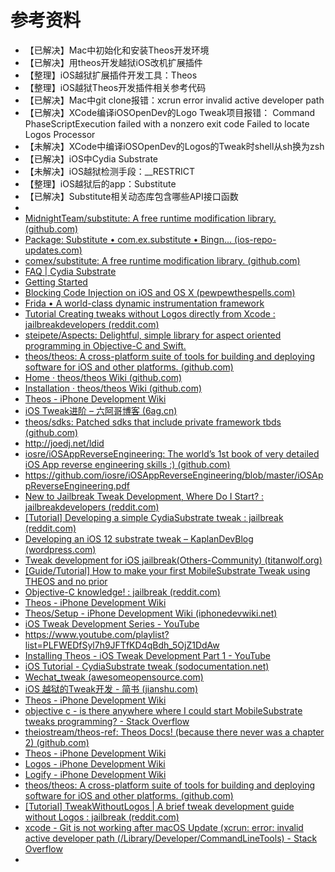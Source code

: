 # 参考资料

* 【已解决】Mac中初始化和安装Theos开发环境
* 【已解决】用theos开发越狱iOS改机扩展插件
* 【整理】iOS越狱扩展插件开发工具：Theos
* 【整理】iOS越狱Theos开发插件相关参考代码
* 【已解决】Mac中git clone报错：xcrun error invalid active developer path
* 【已解决】XCode编译iOSOpenDev的Logo Tweak项目报错： Command PhaseScriptExecution failed with a nonzero exit code Failed to locate Logos Processor
* 【未解决】XCode中编译iOSOpenDev的Logos的Tweak时shell从sh换为zsh
* 【已解决】iOS中Cydia Substrate
* 【未解决】iOS越狱检测手段：__RESTRICT
* 【整理】iOS越狱后的app：Substitute
* 【已解决】Substitute相关动态库包含哪些API接口函数
* 
* [MidnightTeam/substitute: A free runtime modification library. (github.com)](https://github.com/MidnightTeam/substitute)
* [Package: Substitute • com.ex.substitute • Bingn... (ios-repo-updates.com)](https://www.ios-repo-updates.com/repository/bingner-elucubratus/package/com.ex.substitute/)
* [comex/substitute: A free runtime modification library. (github.com)](https://github.com/comex/substitute)
* [FAQ | Cydia Substrate](http://www.cydiasubstrate.com/id/1842c585-50e3-4964-8a0d-2f69762767d7/)
* [Getting Started](http://www.cydiasubstrate.com/id/264d6581-a762-4343-9605-729ef12ff0af/)
* [Blocking Code Injection on iOS and OS X (pewpewthespells.com)](https://pewpewthespells.com/blog/blocking_code_injection_on_ios_and_os_x.html)
* [Frida • A world-class dynamic instrumentation framework](https://www.frida.re)
* [Tutorial Creating tweaks without Logos directly from Xcode : jailbreakdevelopers (reddit.com)](https://www.reddit.com/r/jailbreakdevelopers/comments/8xb9b6/tutorial_creating_tweaks_without_logos_directly/)
* [steipete/Aspects: Delightful, simple library for aspect oriented programming in Objective-C and Swift.](https://github.com/steipete/Aspects)
* [theos/theos: A cross-platform suite of tools for building and deploying software for iOS and other platforms. (github.com)](https://github.com/theos/theos.git)
* [Home · theos/theos Wiki (github.com)](https://theos.dev/docs/)
* [Installation · theos/theos Wiki (github.com)](https://theos.dev/docs/installation)
* [Theos - iPhone Development Wiki](https://iphonedev.wiki/index.php/Theos)
* [iOS Tweak进阶 – 六阿哥博客 (6ag.cn)](https://blog.6ag.cn/3414.html)
* [theos/sdks: Patched sdks that include private framework tbds (github.com)](https://github.com/theos/sdks)
* http://joedj.net/ldid
* [iosre/iOSAppReverseEngineering: The world’s 1st book of very detailed iOS App reverse engineering skills :) (github.com)](https://github.com/iosre/iOSAppReverseEngineering)
* https://github.com/iosre/iOSAppReverseEngineering/blob/master/iOSAppReverseEngineering.pdf
* [New to Jailbreak Tweak Development, Where Do I Start? : jailbreakdevelopers (reddit.com)](https://www.reddit.com/r/jailbreakdevelopers/comments/d2fvcg/new_to_jailbreak_tweak_development_where_do_i/)
* [[Tutorial] Developing a simple CydiaSubstrate tweak : jailbreak (reddit.com)](https://www.reddit.com/r/jailbreak/comments/8xs189/tutorial_developing_a_simple_cydiasubstrate_tweak/)
* [Developing an iOS 12 substrate tweak – KaplanDevBlog (wordpress.com)](https://kaplandev.wordpress.com/2018/07/10/developing-an-ios-11-substrate-tweak/)
* [Tweak development for iOS jailbreak(Others-Community) (titanwolf.org)](https://titanwolf.org/Network/Articles/Article?AID=ace4f1dc-bfb0-4788-a552-b3725badc3b9#gsc.tab=0)
* [[Guide/Tutorial] How to make your first MobileSubstrate Tweak using THEOS and no prior ](https://www.reddit.com/r/jailbreak/comments/2ezrp9/guidetutorial_how_to_make_your_first/)
* [Objective-C knowledge! : jailbreak (reddit.com)](https://www.reddit.com/r/jailbreak/comments/2ezrp9/guidetutorial_how_to_make_your_first/)
* [Theos - iPhone Development Wiki](https://iphonedev.wiki/index.php/Theos)
* [Theos/Setup - iPhone Development Wiki (iphonedevwiki.net)](https://www.iphonedevwiki.net/index.php/Theos/Setup)
* [iOS Tweak Development Series - YouTube](https://www.youtube.com/playlist?list=PLFWEDfSyl7h9JFTfKD4qBdh_5OjZ1DdAw)
* https://www.youtube.com/playlist?list=PLFWEDfSyl7h9JFTfKD4qBdh_5OjZ1DdAw
* [Installing Theos - iOS Tweak Development Part 1 - YouTube](https://www.youtube.com/watch?v=NTCr9sec5sI&list=PLFWEDfSyl7h9JFTfKD4qBdh_5OjZ1DdAw&index=2)
* [iOS Tutorial - CydiaSubstrate tweak (sodocumentation.net)](https://sodocumentation.net/ios/topic/10533/cydiasubstrate-tweak)
* [Wechat_tweak (awesomeopensource.com)](https://awesomeopensource.com/project/dgynfi/WeChat_tweak)
* [iOS 越狱的Tweak开发 - 简书 (jianshu.com)](https://www.jianshu.com/p/a5435650e828)
* [Theos - iPhone Development Wiki](https://iphonedev.wiki/index.php/Theos)
* [objective c - is there anywhere where I could start MobileSubstrate tweaks programming? - Stack Overflow](https://stackoverflow.com/questions/6118814/is-there-anywhere-where-i-could-start-mobilesubstrate-tweaks-programming/11553722#11553722)
* [theiostream/theos-ref: Theos Docs! (because there never was a chapter 2) (github.com)](https://github.com/theiostream/theos-ref)
* [Theos - iPhone Development Wiki](https://iphonedev.wiki/index.php/Theos)
* [Logos - iPhone Development Wiki](https://iphonedev.wiki/index.php/Logos)
* [Logify - iPhone Development Wiki](https://iphonedev.wiki/index.php/Logify)
* [theos/theos: A cross-platform suite of tools for building and deploying software for iOS and other platforms. (github.com)](https://github.com/theos/theos)
* [[Tutorial] TweakWithoutLogos | A brief tweak development guide without Logos : jailbreak (reddit.com)](https://www.reddit.com/r/jailbreak/comments/mks7rd/tutorial_tweakwithoutlogos_a_brief_tweak/)
* [xcode - Git is not working after macOS Update (xcrun: error: invalid active developer path (/Library/Developer/CommandLineTools) - Stack Overflow](https://stackoverflow.com/questions/52522565/git-is-not-working-after-macos-update-xcrun-error-invalid-active-developer-pa)
* 